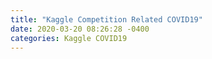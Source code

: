 ```yaml
---
title: "Kaggle Competition Related COVID19"
date: 2020-03-20 08:26:28 -0400
categories: Kaggle COVID19
---
```

